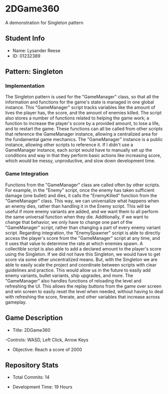 # 2DGame360
A demonstration for Singleton pattern

## Student Info
- Name: Lysander Reese
- ID: 01232389

## Pattern: Singleton
### Implementation
The Singleton pattern is used for the "GameManager" class, so that all the information and functions for the game's state is managed in one global instance. This "GameManager" script tracks variables like the amount of lives the player has, the score, and the amount of enemies killed. The script also stores a number of functions related to helping the game work; a function to increase the player's score by a provided amount, to lose a life, and to restart the game. These functions can all be called from other scripts that reference the GameManager instance, allowing a centralized area for the fundamental game mechanics. The "GameManager" instance is a public instance, allowing other scripts to reference it. If I didn't use a GameManager instance, each script would have to manually set up the conditions and way in that they perform basic actions like increasing score, which would be messy, unproductive, and slow down development time.

### Game Integration
Functions from the "GameManager" class are called often by other scripts. For example, in the "Enemy" script, once the enemy has taken sufficient damage (one bullet) and dies, it calls the "EnemyKilled" function from the "GameManager" class. This way, we can universalize what happens when an enemy dies, rather than handling it in the Enemy script. This will be useful if more enemy variants are added, and we want them to all perform the same universal function when they die. Additionally, if we want to change that behavior, we only have to change one part of the "GameManager" script, rather than changing a part of every enemy variant script. Regarding integration, the "EnemySpawner" script is able to directly access the player's score from the "GameManager" script at any time, and it uses that value to determine the rate at which enemies spawn. A collectible script is also able to add a declared amount to the player's score using the Singleton. If we did not have this Singleton, we would have to get score via some other uncentralized means. But, with the Singleton we are able to easily scale the project and coordinate between scripts with clear guidelines and practice. This would allow us in the future to easily add enemy variants, bullet variants, ship upgrades, and more. The "GameManager" also handles functions of reloading the level and refreshing the UI. This allows the replay buttons from the game over screen and win screen to easily reset the level when needed, without having to deal with refreshing the score, firerate, and other variables that increase across gameplay.

## Game Description
- Title: 2DGame360

-Controls: WASD, Left Click, Arrow Keys

- Objective: Reach a score of 2000

## Repository Stats
- Total Commits: 14

- Development Time: 19 Hours